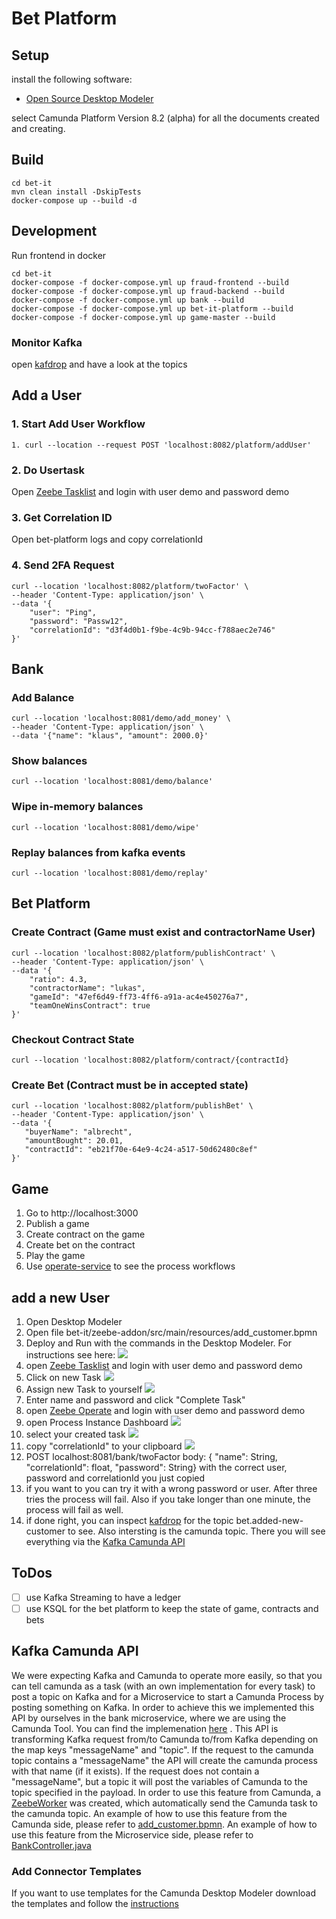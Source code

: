 # Bet Platform

## Setup
install the following software:
- [Open Source Desktop Modeler](https://camunda.com/de/download/modeler/)

select Camunda Platform Version 8.2 (alpha) for all the documents created and creating.

## Build
```shell
cd bet-it
mvn clean install -DskipTests
docker-compose up --build -d
```

## Development
Run frontend in docker
```shell
cd bet-it
docker-compose -f docker-compose.yml up fraud-frontend --build 
docker-compose -f docker-compose.yml up fraud-backend --build
docker-compose -f docker-compose.yml up bank --build
docker-compose -f docker-compose.yml up bet-it-platform --build
docker-compose -f docker-compose.yml up game-master --build
```

### Monitor Kafka
open [kafdrop](http://localhost:9000) and have a look at the topics
## Add a User
### 1. Start Add User Workflow
```shell
1. curl --location --request POST 'localhost:8082/platform/addUser'
```
### 2. Do Usertask
Open [Zeebe Tasklist](http://localhost:8181) and login with user demo and password demo
### 3. Get Correlation ID
Open bet-platform logs and copy correlationId
### 4. Send 2FA Request
```shell
curl --location 'localhost:8082/platform/twoFactor' \
--header 'Content-Type: application/json' \
--data '{
    "user": "Ping",
    "password": "Passw12",
    "correlationId": "d3f4d0b1-f9be-4c9b-94cc-f788aec2e746"
}'
```


## Bank
### Add Balance 
```shell
curl --location 'localhost:8081/demo/add_money' \
--header 'Content-Type: application/json' \
--data '{"name": "klaus", "amount": 2000.0}'
```
### Show balances
```shell
curl --location 'localhost:8081/demo/balance'
```
### Wipe in-memory balances
```shell
curl --location 'localhost:8081/demo/wipe'
```
### Replay balances from kafka events
```shell
curl --location 'localhost:8081/demo/replay'
```
## Bet Platform
### Create Contract (Game must exist and contractorName User)
```shell
curl --location 'localhost:8082/platform/publishContract' \
--header 'Content-Type: application/json' \
--data '{
    "ratio": 4.3,
    "contractorName": "lukas",
    "gameId": "47ef6d49-ff73-4ff6-a91a-ac4e450276a7",
    "teamOneWinsContract": true
}'
```
### Checkout Contract State
```shell
curl --location 'localhost:8082/platform/contract/{contractId}
```
### Create Bet (Contract must be in accepted state)
```shell
curl --location 'localhost:8082/platform/publishBet' \
--header 'Content-Type: application/json' \
--data '{
   "buyerName": "albrecht",
   "amountBought": 20.01,
   "contractId": "eb21f70e-64e9-4c24-a517-50d62480c8ef"
}'
```
## Game
1. Go to http://localhost:3000
2. Publish a game
3. Create contract on the game
4. Create bet on the contract
5. Play the game
6. Use [operate-service](http://localhost:8180) to see the process workflows


## add a new User
1. Open Desktop Modeler
2. Open file bet-it/zeebe-addon/src/main/resources/add_customer.bpmn
3. Deploy and Run with the commands in the Desktop Modeler. For instructions see here: ![](documentation/images/Deploy_And_Run_Camunda.png)
4. open [Zeebe Tasklist](http://localhost:8181) and login with user demo and password demo
5. Click on new Task ![](documentation/images/Tasklist_Start_Task.png)
6. Assign new Task to yourself ![](documentation/images/Tasklist_Assign_Task.png) 
7. Enter name and password and click "Complete Task"
8. open [Zeebe Operate](http://localhost:8180) and login with user demo and password demo
9. open Process Instance Dashboard ![](documentation/images/Operate_Look_at_Task.png)
10. select your created task ![](documentation/images/Operate_Select_Task.png)
11. copy "correlationId" to your clipboard ![](documentation/images/Operate_Get_CorrelationID.png)
12. POST localhost:8081/bank/twoFactor body: { "name": String, "correlationId": float, "password": String} with the correct user, password and correlationId you just copied
13. if you want to you can try it with a wrong password or user. After three tries the process will fail. Also if you take longer than one minute, the process will fail as well.
14. if done right, you can inspect [kafdrop](http://localhost:9000) for the topic bet.added-new-customer to see. Also intersting is the camunda topic. There you will see everything via the [Kafka Camunda API](#kafka-camunda-api)


## ToDos
- [ ] use Kafka Streaming to have a ledger
- [ ] use KSQL for the bet platform to keep the state of game, contracts and bets

## Kafka Camunda API
We were expecting Kafka and Camunda to operate more easily, so that you can tell camunda as a task (with an own implementation for every task) to post a topic on Kafka and for a Microservice to start a Camunda Process by posting something on Kafka.
In order to achieve this we implemented this API by ourselves in the bank microservice, where we are using the Camunda Tool. 
You can find the implemenation [here](zeebe-addon/src/main/java/ch/unisg) .
This API is transforming Kafka request from/to Camunda to/from Kafka depending on the map keys "messageName" and "topic". 
If the request to the camunda topic contains a "messageName" the API will create the camunda process with that name (if it exists). 
If the request does not contain a "messageName", but a topic it will post the variables of Camunda to the topic specified in the payload.
In order to use this feature from Camunda, a [ZeebeWorker](zeebe-addon/src/main/java/ch/unisg/ics/edpo/zeebe/ZeebeListener.java) was created, which automatically send the Camunda task to the camunda topic.
An example of how to use this feature from the Camunda side, please refer to [add_customer.bpmn](bank/src/main/resources/add_customer.bpmn).
An example of how to use this feature from the Microservice side, please refer to [BankController.java](bank/src/main/java/ch/unisg/controller/BankController.java)

### Add Connector Templates
If you want to use templates for the Camunda Desktop Modeler download the templates and follow the [instructions](https://docs.camunda.io/docs/self-managed/connectors-deployment/install-and-start/)

